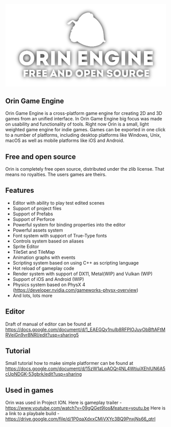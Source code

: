 ![Orin Game Engine logo](/logo.png)

## Orin Game Engine

Orin Game Engine is a cross-platform game engine for creating 2D and 3D
games from an unified interface. In Orin Game Engine big focus was made on
usability and functionality of tools. Right now Orin is a small, light weighted
game engine for indie games. Games can be exported in one click to a number of
platforms, including desktop platforms like Windows, Unix, macOS as well as
mobile platforms like iOS and Android.

## Free and open source

Orin is completely free open source, distributed under the zlib license. That means no royalties.
The users games are theirs.

## Features

- Editor with ability to play test edited scenes
- Support of project files
- Support of Prefabs
- Support of Perforce
- Powerful system for binding properties into the editor
- Powerful assets system
- Font system with support of True-Type fonts
- Controls system based on aliases
- Sprite Editor
- TileSet and TileMap
- Animation graphs with events
- Scripting system based on using C++ as scripting language
- Hot reload of gameplay code
- Render system with support of DX11, Metal(WIP) and Vulkan (WIP)
- Support of iOS and Android (WIP)
- Physics system based on PhysX 4 (https://developer.nvidia.com/gameworks-physx-overview)
- And lots, lots more

## Editor

Draft of manual of editor can be found at https://docs.google.com/document/d/1_EAEGQy1nuIb8RFPIOJuyObBftAFtMRVeiGn9vr8NRI/edit?usp=sharing5

## Tutorial

Small tutorial how to make simple platformer can be found at
https://docs.google.com/document/d/15zW1aLqAOQr4NL4WtiuiXEhIUN6A5cUpNDGK-53gbrk/edit?usp=sharing


## Used in games

Orin was used in Project ION.
Here is gameplay trailer - https://www.youtube.com/watch?v=09gQGet9Ios&feature=youtu.be
Here is a link to a playbale build - https://drive.google.com/file/d/1P0qaXdxxCMiVXYc3BQ9PnxjNs66_qtrI
